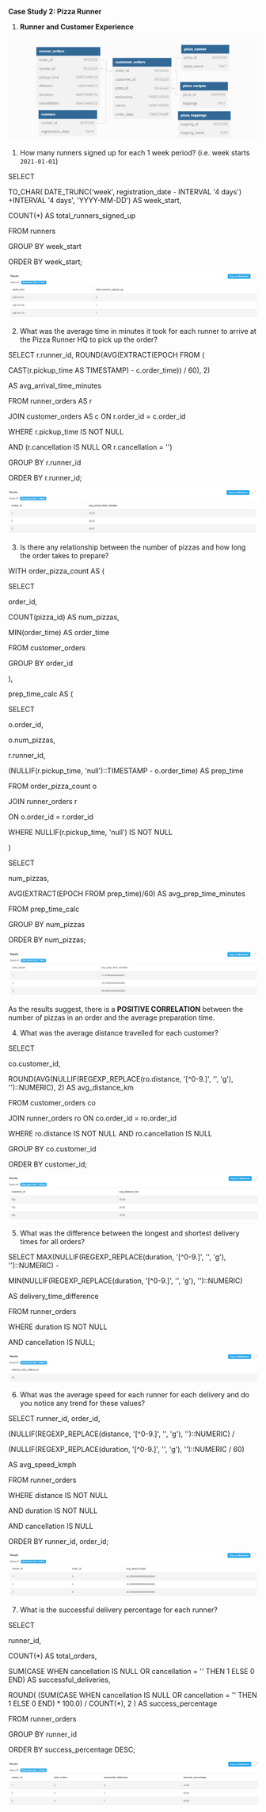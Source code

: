 **Case Study 2: Pizza Runner**

1. **Runner and Customer Experience**

![](/images/5qR_Image_1.png)

1. How many runners signed up for each 1 week period? (i.e. week starts `2021-01-01`)

SELECT

TO_CHAR( DATE_TRUNC('week', registration_date - INTERVAL '4 days') +INTERVAL '4 days',  'YYYY-MM-DD') AS week_start,

COUNT(*) AS total_runners_signed_up

FROM runners

GROUP BY week_start

ORDER BY week_start;

![](/images/PQY_Image_2.png)

2. What was the average time in minutes it took for each runner to arrive at the Pizza Runner HQ to pick up the order?

SELECT  r.runner_id,  ROUND(AVG(EXTRACT(EPOCH FROM (

CAST(r.pickup_time AS TIMESTAMP) - c.order_time)) / 60), 2)

AS avg_arrival_time_minutes

FROM runner_orders AS r

JOIN customer_orders AS c ON r.order_id = c.order_id

WHERE r.pickup_time IS NOT NULL

AND (r.cancellation IS NULL OR r.cancellation = '')

GROUP BY r.runner_id

ORDER BY r.runner_id;

![](/images/jFv_Image_3.png)

3. Is there any relationship between the number of pizzas and how long the order takes to prepare?

WITH order_pizza_count AS (

SELECT

order_id,

COUNT(pizza_id) AS num_pizzas,

MIN(order_time) AS order_time

FROM customer_orders

GROUP BY order_id

),

prep_time_calc AS (

SELECT

o.order_id,

o.num_pizzas,

r.runner_id,

(NULLIF(r.pickup_time, 'null')::TIMESTAMP - o.order_time) AS prep_time

FROM order_pizza_count o

JOIN runner_orders r

ON o.order_id = r.order_id

WHERE NULLIF(r.pickup_time, 'null') IS NOT NULL

)

SELECT

num_pizzas,

AVG(EXTRACT(EPOCH FROM prep_time)/60) AS avg_prep_time_minutes

FROM prep_time_calc

GROUP BY num_pizzas

ORDER BY num_pizzas;

![](/images/8iu_Image_4.png)

As the results suggest, there is a **<span style="text - decoration: underline;">POSITIVE CORRELATION**</span> between the number of pizzas in an order and the average preparation time.

4. What was the average distance travelled for each customer?

SELECT

co.customer_id,

ROUND(AVG(NULLIF(REGEXP_REPLACE(ro.distance, '[^0-9.]', '', 'g'), '')::NUMERIC), 2) AS avg_distance_km

FROM customer_orders co

JOIN runner_orders ro ON co.order_id = ro.order_id

WHERE ro.distance IS NOT NULL AND ro.cancellation IS NULL

GROUP BY co.customer_id

ORDER BY customer_id;

![](/images/8bz_Image_5.png)

5. What was the difference between the longest and shortest delivery times for all orders?

SELECT  MAX(NULLIF(REGEXP_REPLACE(duration, '[^0-9.]', '', 'g'), '')::NUMERIC) -

MIN(NULLIF(REGEXP_REPLACE(duration, '[^0-9.]', '', 'g'), '')::NUMERIC)

AS delivery_time_difference

FROM runner_orders

WHERE duration IS NOT NULL

AND cancellation IS NULL;

![](/images/R54_Image_6.png)

6. What was the average speed for each runner for each delivery and do you notice any trend for these values?

SELECT runner_id, order_id,

(NULLIF(REGEXP_REPLACE(distance, '[^0-9.]', '', 'g'), '')::NUMERIC) /

(NULLIF(REGEXP_REPLACE(duration, '[^0-9.]', '', 'g'), '')::NUMERIC / 60)

AS avg_speed_kmph

FROM runner_orders

WHERE distance IS NOT NULL

AND duration IS NOT NULL

AND cancellation IS NULL

ORDER BY runner_id, order_id;

![](/images/Mtk_Image_7.png)

7. What is the successful delivery percentage for each runner?

SELECT

runner_id,

COUNT(*) AS total_orders,

SUM(CASE WHEN cancellation IS NULL OR cancellation = '' THEN 1 ELSE 0 END) AS successful_deliveries,

ROUND( (SUM(CASE WHEN cancellation IS NULL OR cancellation = '' THEN 1 ELSE 0 END) * 100.0) / COUNT(*),  2 ) AS success_percentage

FROM runner_orders

GROUP BY runner_id

ORDER BY success_percentage DESC;

![](/images/6XV_Image_8.png)
